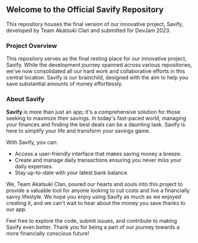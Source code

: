 ## Welcome to the Official Savify Repository

This repository houses the final version of our innovative project, Savify, developed by Team Akatsuki Clan and submitted for DevJam 2023.

### Project Overview
This repository serves as the final resting place for our innovative project, Savify. While the development journey spanned across various repositories, we've now consolidated all our hard work and collaborative efforts in this central location. Savify is our brainchild, designed with the aim to help you save substantial amounts of money effortlessly.

### About Savify
**Savify** is more than just an app; it's a comprehensive solution for those seeking to maximize their savings. In today's fast-paced world, managing your finances and finding the best deals can be a daunting task. Savify is here to simplify your life and transform your savings game.

With Savify, you can:
- Access a user-friendly interface that makes saving money a breeze.
- Create and manage daily transactions ensuring you never miss your daily expenses.
- Stay up-to-date with your latest bank balance.

We, Team Akatsuki Clan, poured our hearts and souls into this project to provide a valuable tool for anyone looking to cut costs and live a financially savvy lifestyle. We hope you enjoy using Savify as much as we enjoyed creating it, and we can't wait to hear about the money you save thanks to our app.

Feel free to explore the code, submit issues, and contribute to making Savify even better. Thank you for being a part of our journey towards a more financially conscious future!
